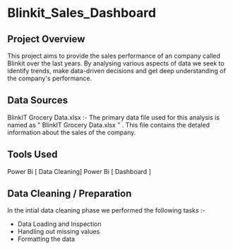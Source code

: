 # Blinkit_Sales_Dashboard


## Project Overview
This project aims to provide the sales performance of an company called Blinkit over the last years. By analysing various aspects of data we seek to identify trends, make data-driven decisions and get deep understanding of the company's performance.

## Data Sources
BlinkIT Grocery Data.xlsx :- The primary data file used for this analysis is named as " BlinkIT Grocery Data.xlsx " . This file contains the detaled information about the sales of the company.

## Tools Used
Power Bi [ Data Cleaning]
Power Bi [ Dashboard ]

## Data Cleaning / Preparation

 In the intial data cleaning phase we performed the following tasks :-

- Data Loading and Inspection 
- Handling out missing values 
- Formatting the data

